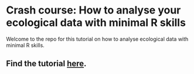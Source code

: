 # Crash course: How to analyse your ecological data with minimal R skills

Welcome to the repo for this tutorial on how to analyse ecological data with minimal R skills.

## Find the tutorial [here](https://eddatascienceees.github.io/tutorial-colombestevens/).